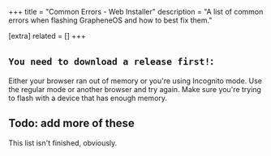 +++
title = "Common Errors - Web Installer"
description = "A list of common errors when flashing GrapheneOS and how to best fix them."

[extra]
related = []
+++

## `You need to download a release first!`:

Either your browser ran out of memory or you're using Incognito mode. Use the regular mode or another browser and try again. Make sure you're trying to flash with a device that has enough memory.

## Todo: add more of these
This list isn't finished, obviously.